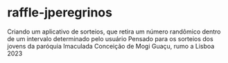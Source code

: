 # raffle-jperegrinos
Criando um aplicativo de sorteios, que retira um número randômico dentro de um intervalo determinado pelo usuário
Pensado para os sorteios dos jovens da paróquia Imaculada Conceição de Mogi Guaçu, rumo a Lisboa 2023
